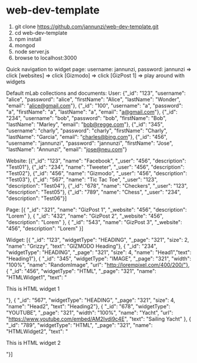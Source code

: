 # web-dev-template

1. git clone https://github.com/jannunzi/web-dev-template.git
1. cd web-dev-template
1. npm install
1. mongod
1. node server.js
1. browse to localhost:3000

Quick navigation to widget page:
   username: jannunzi, password: jannunzi
=> click [websites] => click [Gizmodo] => click [GizPost 1] => play around with widgets

Default mLab collections and documents:
User:
{"_id": "123", "username": "alice", "password": "alice", "firstName": "Alice", "lastName": "Wonder", "email": "alice@gmail.com"},
{"_id": "100", "username": "a", "password": "a", "firstName": "a", "lastName": "a", "email": "a@gmail.com"},
{"_id": "234", "username": "bob", "password": "bob", "firstName": "Bob", "lastName": "Marley", "email": "bob@regge.com"},
{"_id": "345", "username": "charly", "password": "charly", "firstName": "Charly", "lastName": "Garcia", "email": "charles@bing.com"},
{"_id": "456", "username": "jannunzi", "password": "jannunzi", "firstName": "Jose", "lastName": "Annunzi", "email": "jose@neu.com"}

Website:
[{"_id": "123", "name": "Facebook", "_user": "456", "description": "Test01"},
{"_id": "234", "name": "Tweeter", "_user": "456", "description": "Test02"},
{"_id": "456", "name": "Gizmodo", "_user": "456", "description": "Test03"},
{"_id": "567", "name": "Tic Tac Toe", "_user": "123", "description": "Test04"},
{"_id": "678", "name": "Checkers", "_user": "123", "description": "Test05"},
{"_id": "789", "name": "Chess", "_user": "234", "description": "Test06"}]

Page:
[{ "_id": "321", "name": "GizPost 1", "_website": "456", "description": "Lorem" },
{ "_id": "432", "name": "GizPost 2", "_website": "456", "description": "Lorem" },
{ "_id": "543", "name": "GizPost 3", "_website": "456", "description": "Lorem" }]

Widget:
[{ "_id": "123", "widgetType": "HEADING", "_page": "321", "size": 2, "name": "Grizzy", "text": "GIZMODO Heading"},
{ "_id": "234", "widgetType": "HEADING", "_page": "321", "size": 4, "name": "Head1","text": "Heading1"},
{ "_id": "345", "widgetType": "IMAGE", "_page": "321", "width": "100%", "name": "RandomImage", "url": "http://lorempixel.com/400/200/"},
{ "_id": "456", "widgetType": "HTML", "_page": "321", "name": "HTMLWidget1", "text": "<p>This is HTML widget 1</p>"},
{ "_id": "567", "widgetType": "HEADING", "_page": "321", "size": 4, "name": "Head2", "text": "Heading2"},
{ "_id": "678", "widgetType": "YOUTUBE", "_page": "321", "width": "100%", "name": "Yacht", "url": "https://www.youtube.com/embed/AM2Ivdi9c4E", "text": "Sailing Yacht" },
{ "_id": "789", "widgetType": "HTML", "_page": "321", "name": "HTMLWidget2", "text": "<p>This is HTML widget 2</p>"}]